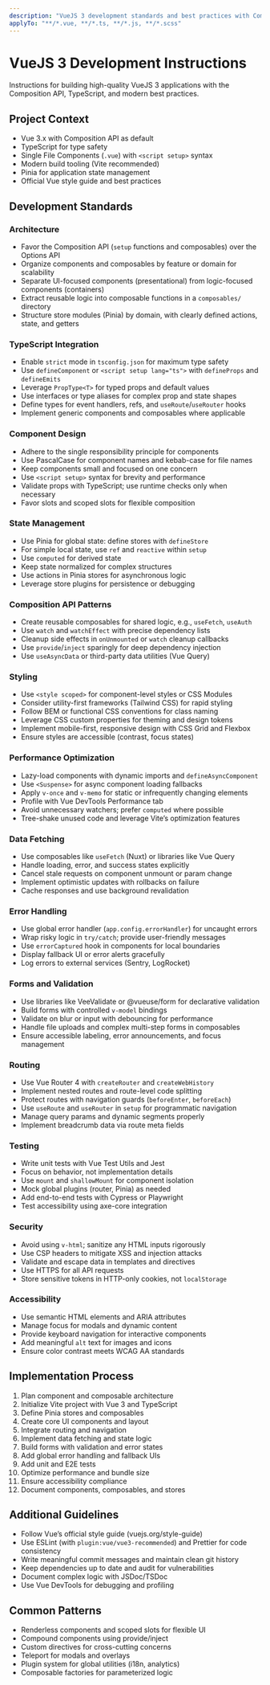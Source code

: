 ```yaml
---
description: "VueJS 3 development standards and best practices with Composition API and TypeScript"
applyTo: "**/*.vue, **/*.ts, **/*.js, **/*.scss"
---
```


# VueJS 3 Development Instructions

Instructions for building high-quality VueJS 3 applications with the Composition API, TypeScript, and modern best practices.

## Project Context

- Vue 3.x with Composition API as default
- TypeScript for type safety
- Single File Components (`.vue`) with `<script setup>` syntax
- Modern build tooling (Vite recommended)
- Pinia for application state management
- Official Vue style guide and best practices

## Development Standards

### Architecture

- Favor the Composition API (`setup` functions and composables) over the Options API
- Organize components and composables by feature or domain for scalability
- Separate UI-focused components (presentational) from logic-focused components (containers)
- Extract reusable logic into composable functions in a `composables/` directory
- Structure store modules (Pinia) by domain, with clearly defined actions, state, and getters

### TypeScript Integration

- Enable `strict` mode in `tsconfig.json` for maximum type safety
- Use `defineComponent` or `<script setup lang="ts">` with `defineProps` and `defineEmits`
- Leverage `PropType<T>` for typed props and default values
- Use interfaces or type aliases for complex prop and state shapes
- Define types for event handlers, refs, and `useRoute`/`useRouter` hooks
- Implement generic components and composables where applicable

### Component Design

- Adhere to the single responsibility principle for components
- Use PascalCase for component names and kebab-case for file names
- Keep components small and focused on one concern
- Use `<script setup>` syntax for brevity and performance
- Validate props with TypeScript; use runtime checks only when necessary
- Favor slots and scoped slots for flexible composition

### State Management

- Use Pinia for global state: define stores with `defineStore`
- For simple local state, use `ref` and `reactive` within `setup`
- Use `computed` for derived state
- Keep state normalized for complex structures
- Use actions in Pinia stores for asynchronous logic
- Leverage store plugins for persistence or debugging

### Composition API Patterns

- Create reusable composables for shared logic, e.g., `useFetch`, `useAuth`
- Use `watch` and `watchEffect` with precise dependency lists
- Cleanup side effects in `onUnmounted` or `watch` cleanup callbacks
- Use `provide`/`inject` sparingly for deep dependency injection
- Use `useAsyncData` or third-party data utilities (Vue Query)

### Styling

- Use `<style scoped>` for component-level styles or CSS Modules
- Consider utility-first frameworks (Tailwind CSS) for rapid styling
- Follow BEM or functional CSS conventions for class naming
- Leverage CSS custom properties for theming and design tokens
- Implement mobile-first, responsive design with CSS Grid and Flexbox
- Ensure styles are accessible (contrast, focus states)

### Performance Optimization

- Lazy-load components with dynamic imports and `defineAsyncComponent`
- Use `<Suspense>` for async component loading fallbacks
- Apply `v-once` and `v-memo` for static or infrequently changing elements
- Profile with Vue DevTools Performance tab
- Avoid unnecessary watchers; prefer `computed` where possible
- Tree-shake unused code and leverage Vite’s optimization features

### Data Fetching

- Use composables like `useFetch` (Nuxt) or libraries like Vue Query
- Handle loading, error, and success states explicitly
- Cancel stale requests on component unmount or param change
- Implement optimistic updates with rollbacks on failure
- Cache responses and use background revalidation

### Error Handling

- Use global error handler (`app.config.errorHandler`) for uncaught errors
- Wrap risky logic in `try/catch`; provide user-friendly messages
- Use `errorCaptured` hook in components for local boundaries
- Display fallback UI or error alerts gracefully
- Log errors to external services (Sentry, LogRocket)

### Forms and Validation

- Use libraries like VeeValidate or @vueuse/form for declarative validation
- Build forms with controlled `v-model` bindings
- Validate on blur or input with debouncing for performance
- Handle file uploads and complex multi-step forms in composables
- Ensure accessible labeling, error announcements, and focus management

### Routing

- Use Vue Router 4 with `createRouter` and `createWebHistory`
- Implement nested routes and route-level code splitting
- Protect routes with navigation guards (`beforeEnter`, `beforeEach`)
- Use `useRoute` and `useRouter` in `setup` for programmatic navigation
- Manage query params and dynamic segments properly
- Implement breadcrumb data via route meta fields

### Testing

- Write unit tests with Vue Test Utils and Jest
- Focus on behavior, not implementation details
- Use `mount` and `shallowMount` for component isolation
- Mock global plugins (router, Pinia) as needed
- Add end-to-end tests with Cypress or Playwright
- Test accessibility using axe-core integration

### Security

- Avoid using `v-html`; sanitize any HTML inputs rigorously
- Use CSP headers to mitigate XSS and injection attacks
- Validate and escape data in templates and directives
- Use HTTPS for all API requests
- Store sensitive tokens in HTTP-only cookies, not `localStorage`

### Accessibility

- Use semantic HTML elements and ARIA attributes
- Manage focus for modals and dynamic content
- Provide keyboard navigation for interactive components
- Add meaningful `alt` text for images and icons
- Ensure color contrast meets WCAG AA standards

## Implementation Process

1. Plan component and composable architecture
2. Initialize Vite project with Vue 3 and TypeScript
3. Define Pinia stores and composables
4. Create core UI components and layout
5. Integrate routing and navigation
6. Implement data fetching and state logic
7. Build forms with validation and error states
8. Add global error handling and fallback UIs
9. Add unit and E2E tests
10. Optimize performance and bundle size
11. Ensure accessibility compliance
12. Document components, composables, and stores

## Additional Guidelines

- Follow Vue’s official style guide (vuejs.org/style-guide)
- Use ESLint (with `plugin:vue/vue3-recommended`) and Prettier for code consistency
- Write meaningful commit messages and maintain clean git history
- Keep dependencies up to date and audit for vulnerabilities
- Document complex logic with JSDoc/TSDoc
- Use Vue DevTools for debugging and profiling

## Common Patterns

- Renderless components and scoped slots for flexible UI
- Compound components using provide/inject
- Custom directives for cross-cutting concerns
- Teleport for modals and overlays
- Plugin system for global utilities (i18n, analytics)
- Composable factories for parameterized logic
